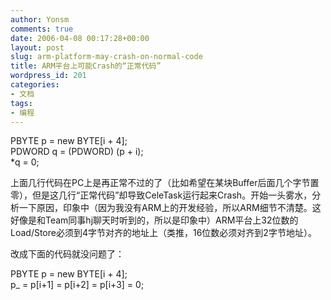 ```yaml
---
author: Yonsm
comments: true
date: 2006-04-08 00:17:28+00:00
layout: post
slug: arm-platform-may-crash-on-normal-code
title: ARM平台上可能Crash的“正常代码”
wordpress_id: 201
categories:
- 文档
tags:
- 编程
---
```


  
PBYTE p = new BYTE[i + 4];  
PDWORD q = (PDWORD) (p + i);  
*q = 0;  
  
  
上面几行代码在PC上是再正常不过的了（比如希望在某块Buffer后面几个字节置零），但是这几行“正常代码”却导致CeleTask运行起来Crash。<!-- more -->开始一头雾水，分析一下原因，印象中（因为我没有ARM上的开发经验，所以ARM细节不清楚。这好像是和Team同事hj聊天时听到的，所以是印象中）ARM平台上32位数的Load/Store必须到4字节对齐的地址上（类推，16位数必须对齐到2字节地址）。  
  
改成下面的代码就没问题了：  
  
  
PBYTE p = new BYTE[i + 4];  
p_ = p[i+1] = p[i+2] = p[i+3] = 0;  

